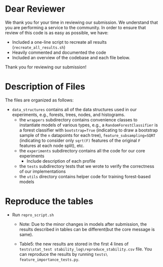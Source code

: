 # Dear Reviewer

We thank you for your time in reviewing our submission. 
We understand that you are performing a service to the community.
In order to ensure that review of this code is as easy as possible, we have:
- Included a one-line script to recreate all results (`recreate_all_results.sh`)
- Heavily commented and documented the code
- Included an overview of the codebase and each file below.

Thank you for reviewing our submission!

# Description of Files

The files are organized as follows:

- `data_structures` contains all of the data structures used in our experiments, e.g., 
forests, trees, nodes, and histograms.
  - the `wrappers` subdirectory contains convenience classes to instantiate models of various types,
  e.g., a `RandomForestClassifier` is a forest classifier with `bootstrap=True` 
  (indicating to draw a bootstrap sample of the `n` datapoints for each tree), `feature_subsampling=SQRT`
  (indicating to consider only `sqrt(F)` features of the original `F` features at each node split), etc.
  - the `experiments` subdirectory contains all the code for our core experiments
    - Include description of each profile
  - the `tests` subdirectory tests that we wrote to verify the correctness of our implementations
  - the `utils` directory contains helper code for training forest-based models
  
# Reproduce the tables
- Run `repro_script.sh`
  - Note: Due to the minor changes in models after submission, the results described in tables can be different(but the 
  core message is same).
    
  - Table5: the new results are stored in the first 4 lines of `tests\stat_test
    stability_log\reproduce_stability.csv` file. You can reproduce the results by running `tests\
    feature_importance_tests.py`. 